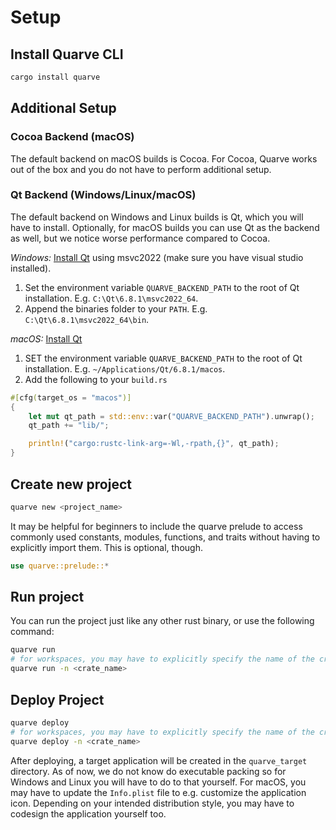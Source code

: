 # Setup

## Install Quarve CLI
```bash
cargo install quarve
```

## Additional Setup

### Cocoa Backend (macOS)

The default backend on macOS builds is Cocoa.
For Cocoa, Quarve works out of the box and you do not have to perform additional setup.

### Qt Backend (Windows/Linux/macOS)

The default backend on Windows and Linux builds is Qt, which you will have to install.
Optionally, for macOS builds you can use Qt as the backend as well, but we notice
worse performance compared to Cocoa.

*Windows:*
[Install Qt](https://www.qt.io/download-dev) using msvc2022 (make sure you have visual studio installed).
1. Set the environment variable `QUARVE_BACKEND_PATH` to the root of Qt installation.
E.g. `C:\Qt\6.8.1\msvc2022_64`.
2. Append the binaries folder to your `PATH`. E.g. `C:\Qt\6.8.1\msvc2022_64\bin`.

*macOS:*
[Install Qt](https://www.qt.io/download-dev)
1. SET the environment variable `QUARVE_BACKEND_PATH` to the root of Qt installation.
E.g. `~/Applications/Qt/6.8.1/macos`.
2. Add the following to your `build.rs`
```rust
#[cfg(target_os = "macos")]
{
    let mut qt_path = std::env::var("QUARVE_BACKEND_PATH").unwrap();
    qt_path += "lib/";

    println!("cargo:rustc-link-arg=-Wl,-rpath,{}", qt_path);
}
```

## Create new project
```bash
quarve new <project_name>
```

It may be helpful for beginners to include the quarve prelude to access commonly
used constants, modules, functions, and traits without having to explicitly import them.
This is optional, though.
```rust
use quarve::prelude::*
```

## Run project
You can run the project just like any other rust binary, or use the following command:
```bash
quarve run
# for workspaces, you may have to explicitly specify the name of the crate
quarve run -n <crate_name>
```

## Deploy Project
```bash
quarve deploy
# for workspaces, you may have to explicitly specify the name of the crate
quarve deploy -n <crate_name>
```
After deploying, a target application will be created in the `quarve_target` directory.
As of now, we do not know do executable packing so for Windows and Linux you will
have to do to that yourself. For macOS, you may have to update the `Info.plist` file to
e.g. customize the application icon. Depending on your intended distribution style,
you may have to codesign the application yourself too.
